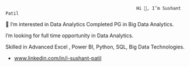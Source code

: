                                                       Hi 👋, I’m Sushant Patil


👀 I’m interested in  Data Analytics 
Completed PG in Big Data Analytics.
 
I’m looking for full time opportunity in Data Analytics.

 Skilled in Advanced Excel , Power BI, Python, SQL, Big Data Technologies.
 
- www.linkedin.com/in/i-sushant-patil

<!---
Sushant-p13/Sushant-p13 is a ✨ special ✨ repository because its `README.md` (this file) appears on your GitHub profile.
You can click the Preview link to take a look at your changes.
--->
